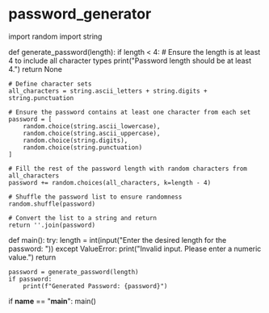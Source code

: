 # password_generator
import random
import string


def generate_password(length):
    if length < 4:  # Ensure the length is at least 4 to include all character types
        print("Password length should be at least 4.")
        return None

    # Define character sets
    all_characters = string.ascii_letters + string.digits + string.punctuation

    # Ensure the password contains at least one character from each set
    password = [
        random.choice(string.ascii_lowercase),
        random.choice(string.ascii_uppercase),
        random.choice(string.digits),
        random.choice(string.punctuation)
    ]

    # Fill the rest of the password length with random characters from all_characters
    password += random.choices(all_characters, k=length - 4)

    # Shuffle the password list to ensure randomness
    random.shuffle(password)

    # Convert the list to a string and return
    return ''.join(password)


def main():
    try:
        length = int(input("Enter the desired length for the password: "))
    except ValueError:
        print("Invalid input. Please enter a numeric value.")
        return

    password = generate_password(length)
    if password:
        print(f"Generated Password: {password}")


if __name__ == "__main__":
    main()
